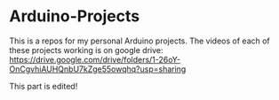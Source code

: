 # Arduino-Projects

This is a repos for my personal Arduino projects.
The videos of each of these projects working is on google drive: https://drive.google.com/drive/folders/1-26oY-OnCgvhiAUHQnbU7kZge55owqhq?usp=sharing

This part is edited!
